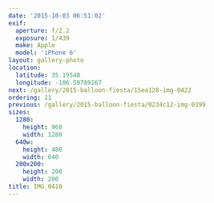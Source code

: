 ```yaml
---
date: '2015-10-03 06:51:02'
exif:
  aperture: f/2.2
  exposure: 1/439
  make: Apple
  model: 'iPhone 6'
layout: gallery-photo
location:
  latitude: 35.19548
  longitude: -106.59789167
next: /gallery/2015-balloon-fiesta/15ea128-img-0422
ordering: 11
previous: /gallery/2015-balloon-fiesta/0234c12-img-0399
sizes:
  1280:
    height: 960
    width: 1280
  640w:
    height: 480
    width: 640
  200x200:
    height: 200
    width: 200
title: IMG_0410
---
```

